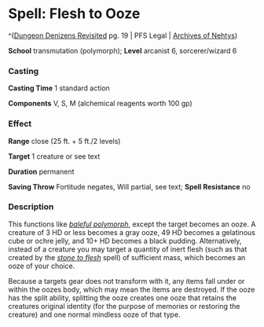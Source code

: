 # Spell: Flesh to Ooze

^([Dungeon Denizens Revisited][ss-flesh-to-ooze] pg. 19 | PFS Legal | [Archives of Nehtys][sn-flesh-to-ooze])

**School** transmutation (polymorph); **Level** arcanist 6, sorcerer/wizard 6

### Casting

**Casting Time** 1 standard action  

**Components** V, S, M (alchemical reagents worth 100 gp)

### Effect

**Range** close (25 ft. + 5 ft./2 levels)  

**Target** 1 creature or see text  

**Duration** permanent  

**Saving Throw** Fortitude negates, Will partial, see text; **Spell Resistance** no

### Description

This functions like _[baleful polymorph]_, except the target becomes an ooze. A creature of 3 HD or less becomes a gray ooze, 49 HD becomes a gelatinous cube or ochre jelly, and 10+ HD becomes a black pudding. Alternatively, instead of a creature you may target a quantity of inert flesh (such as that created by the _[stone to flesh]_ spell) of sufficient mass, which becomes an ooze of your choice.  

Because a targets gear does not transform with it, any items fall under or within the oozes body, which may mean the items are destroyed. If the ooze has the split ability, splitting the ooze creates one ooze that retains the creatures original identity (for the purpose of memories or restoring the creature) and one normal mindless ooze of that type.

[ss-flesh-to-ooze]: http://paizo.com/store/downloads/p
[sn-flesh-to-ooze]: http://www.archivesofnethys.com/SpellDisplay.aspx?ItemName=Flesh%20to%20Ooze
[stone to flesh]: http://www.archivesofnethys.com/SpellDisplay.aspx?ItemName=stone%20to%20flesh
[baleful polymorph]: http://www.archivesofnethys.com/SpellDisplay.aspx?ItemName=baleful%20polymorph